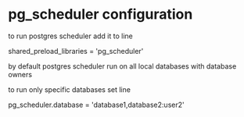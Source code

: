 # pg_scheduler configuration
to run postgres scheduler add it to line

shared_preload_libraries = 'pg_scheduler'

by default postgres scheduler run on all local databases with database owners

to run only specific databases set line

pg_scheduler.database = 'database1,database2:user2'
